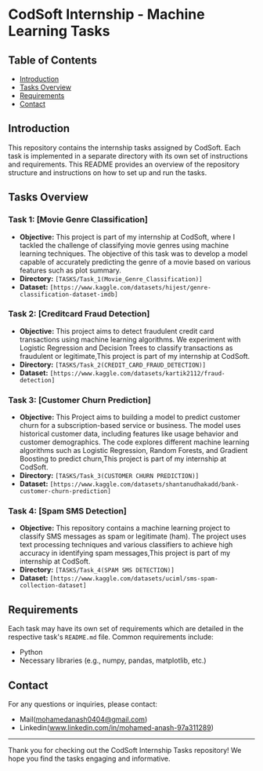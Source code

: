 # CodSoft Internship - Machine Learning Tasks

## Table of Contents
- [Introduction](#introduction)
- [Tasks Overview](#tasks-overview)
- [Requirements](#requirements)
- [Contact](#contact)

## Introduction
This repository contains the internship tasks assigned by CodSoft. Each task is implemented in a separate directory with its own set of instructions and requirements. This README provides an overview of the repository structure and instructions on how to set up and run the tasks.

## Tasks Overview
### Task 1: [Movie Genre Classification]
- **Objective:** This project is part of my internship at CodSoft, where I tackled the challenge of classifying movie genres using machine learning techniques. The objective of this task was to develop a model capable of accurately predicting the genre of a movie based on various features such as plot summary.
- **Directory:** `[TASKS/Task_1(Movie_Genre_Classification)]`
- **Dataset:** `[https://www.kaggle.com/datasets/hijest/genre-classification-dataset-imdb]`

### Task 2: [Creditcard Fraud Detection]
- **Objective:** This project aims to detect fraudulent credit card transactions using machine learning algorithms. We experiment with Logistic Regression and Decision Trees to classify transactions as fraudulent or legitimate,This project is part of my internship at CodSoft.
- **Directory:** `[TASKS/Task_2(CREDIT_CARD_FRAUD_DETECTION)]`
- **Dataset:** `[https://www.kaggle.com/datasets/kartik2112/fraud-detection]`


### Task 3: [Customer Churn Prediction]
- **Objective:** This Project aims to building a model to predict customer churn for a subscription-based service or business. The model uses historical customer data, including features like usage behavior and customer demographics. The code explores different machine learning algorithms such as Logistic Regression, Random Forests, and Gradient Boosting to predict churn,This project is part of my internship at CodSoft.
- **Directory:** `[TASKS/Task_3(CUSTOMER CHURN PREDICTION)]`
- **Dataset:** `[https://www.kaggle.com/datasets/shantanudhakadd/bank-customer-churn-prediction]`

  
### Task 4: [Spam SMS Detection]
- **Objective:** This repository contains a machine learning project to classify SMS messages as spam or legitimate (ham). The project uses text processing techniques and various classifiers to achieve high accuracy in identifying spam messages,This project is part of my internship at CodSoft.
- **Directory:** `[TASKS/Task_4(SPAM SMS DETECTION)]`
- **Dataset:** `[https://www.kaggle.com/datasets/uciml/sms-spam-collection-dataset]`



## Requirements
Each task may have its own set of requirements which are detailed in the respective task's `README.md` file. Common requirements include:
- Python
- Necessary libraries (e.g., numpy, pandas, matplotlib, etc.)


## Contact
For any questions or inquiries, please contact:
- Mail(mohamedanash0404@gmail.com)
- Linkedin(www.linkedin.com/in/mohamed-anash-97a311289)

---

Thank you for checking out the CodSoft Internship Tasks repository! We hope you find the tasks engaging and informative.
